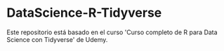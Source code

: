 # DataScience-R-Tidyverse
Este repositorio está basado en el curso 'Curso completo de R para Data Science con Tidyverse' de Udemy.
